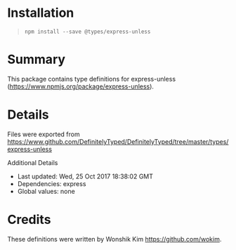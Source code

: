 # Installation
> `npm install --save @types/express-unless`

# Summary
This package contains type definitions for express-unless (https://www.npmjs.org/package/express-unless).

# Details
Files were exported from https://www.github.com/DefinitelyTyped/DefinitelyTyped/tree/master/types/express-unless

Additional Details
 * Last updated: Wed, 25 Oct 2017 18:38:02 GMT
 * Dependencies: express
 * Global values: none

# Credits
These definitions were written by Wonshik Kim <https://github.com/wokim>.
